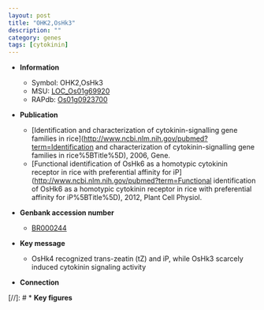 ```yaml
---
layout: post
title: "OHK2,OsHk3"
description: ""
category: genes
tags: [cytokinin]
---
```


* **Information**  
    + Symbol: OHK2,OsHk3  
    + MSU: [LOC_Os01g69920](http://rice.uga.edu/cgi-bin/ORF_infopage.cgi?orf=LOC_Os01g69920)  
    + RAPdb: [Os01g0923700](https://rapdb.dna.affrc.go.jp/locus/?name=Os01g0923700)  

* **Publication**  
    + [Identification and characterization of cytokinin-signalling gene families in rice](http://www.ncbi.nlm.nih.gov/pubmed?term=Identification and characterization of cytokinin-signalling gene families in rice%5BTitle%5D), 2006, Gene.
    + [Functional identification of OsHk6 as a homotypic cytokinin receptor in rice with preferential affinity for iP](http://www.ncbi.nlm.nih.gov/pubmed?term=Functional identification of OsHk6 as a homotypic cytokinin receptor in rice with preferential affinity for iP%5BTitle%5D), 2012, Plant Cell Physiol.

* **Genbank accession number**  
    + [BR000244](http://www.ncbi.nlm.nih.gov/nuccore/BR000244)

* **Key message**  
    + OsHk4 recognized trans-zeatin (tZ) and iP, while OsHk3 scarcely induced cytokinin signaling activity

* **Connection**  

[//]: # * **Key figures**  


